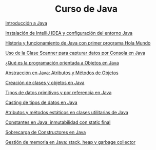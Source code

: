<h1 align="center"> Curso de Java </h1>

<a href="https://github.com/galvisjuanc/useful_docs/blob/main/Java/Fundamentos/Curso%20de%20Java/Docs/Introducci%C3%B3n_Java.md"> Introducción a Java </a>

<a href="https://github.com/galvisjuanc/useful_docs/blob/main/Java/Fundamentos/Curso%20de%20Java/Docs/Configuracion_Entorno_Java.md"> Instalación de IntelliJ IDEA y configuración del entorno Java </a>

<a href="https://github.com/galvisjuanc/useful_docs/blob/main/Java/Fundamentos/Curso%20de%20Java/Docs/Historia_Java.md"> Historia y funcionamiento de Java con primer programa Hola Mundo </a>

<a href="https://github.com/galvisjuanc/useful_docs/blob/main/Java/Fundamentos/Curso%20de%20Java/Docs/Capturar_Datos.md"> Uso de la Clase Scanner para capturar datos por Consola en Java </a>

<a href="https://github.com/galvisjuanc/useful_docs/blob/main/Java/Fundamentos/Curso%20de%20Java/Docs/POO_Java.md"> ¿Qué es la programación orientada a Objetos en Java </a>

<a href="https://github.com/galvisjuanc/useful_docs/blob/main/Java/Fundamentos/Curso%20de%20Java/Docs/Abstraccion_Java.md"> Abstracción en Java: Atributos y Métodos de Objetos </a>

<a href="https://github.com/galvisjuanc/useful_docs/blob/main/Java/Fundamentos/Curso%20de%20Java/Docs/Clases_Objetos_Java.md"> Creación de clases y objetos en Java </a>

<a href="https://github.com/galvisjuanc/useful_docs/blob/main/Java/Fundamentos/Curso%20de%20Java/Docs/Tipos_Datos_Primitivos_Referencia.md"> Tipos de datos primitivos y por referencia en Java
 </a>

 <a href="https://github.com/galvisjuanc/useful_docs/blob/main/Java/Fundamentos/Curso%20de%20Java/Docs/Casting_Java.md"> Casting de tipos de datos en Java </a>

  <a href="https://github.com/galvisjuanc/useful_docs/blob/main/Java/Fundamentos/Curso%20de%20Java/Docs/Atributos_Metodos_Estaticos_Java.md"> Atributos y métodos estáticos en clases utilitarias de Java
 </a>

  <a href="https://github.com/galvisjuanc/useful_docs/blob/main/Java/Fundamentos/Curso%20de%20Java/Docs/Constantes_Java.md"> Constantes en Java: inmutabilidad con static final
 </a>

  <a href="https://github.com/galvisjuanc/useful_docs/blob/main/Java/Fundamentos/Curso%20de%20Java/Docs/Constantes_Java.md">  <a href="https://github.com/galvisjuanc/useful_docs/blob/main/Java/Fundamentos/Curso%20de%20Java/Docs/Sobrecarga_Constructores_Java.md"> Sobrecarga de Constructores en Java
 </a>
 
  <a href="https://github.com/galvisjuanc/useful_docs/blob/main/Java/Fundamentos/Curso%20de%20Java/Docs/Constantes_Java.md">  <a href="https://github.com/galvisjuanc/useful_docs/blob/main/Java/Fundamentos/Curso%20de%20Java/Docs/Memoria_Heap_Stack_GarbageCollector.md"> Gestión de memoria en Java: stack, heap y garbage collector  </a>